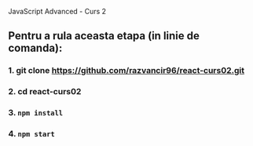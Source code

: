 JavaScript Advanced - Curs 2

## Pentru a rula aceasta etapa (in linie de comanda):

### 1. git clone https://github.com/razvancir96/react-curs02.git

### 2. cd react-curs02

### 3. `npm install`

### 4. `npm start`


